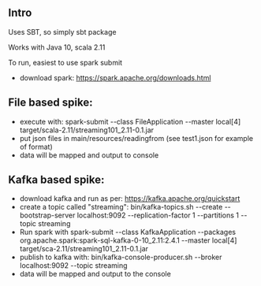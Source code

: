## Intro

Uses SBT, so simply
  sbt package

Works with Java 10, scala 2.11

To run, easiest to use spark submit

* download spark: https://spark.apache.org/downloads.html

## File based spike:

- execute with: spark-submit --class FileApplication --master local[4] target/scala-2.11/streaming101_2.11-0.1.jar
- put json files in main/resources/readingfrom (see test1.json for example of format)
- data will be mapped and output to console

## Kafka based spike:

* download kafka and run as per: https://kafka.apache.org/quickstart
* create a topic called "streaming": bin/kafka-topics.sh --create --bootstrap-server localhost:9092 --replication-factor 1 --partitions 1 --topic streaming
* Run spark with spark-submit --class KafkaApplication --packages org.apache.spark:spark-sql-kafka-0-10_2.11:2.4.1 --master local[4] target/sca-2.11/streaming101_2.11-0.1.jar
* publish to kafka with:
bin/kafka-console-producer.sh --broker localhost:9092 --topic streaming
* data will be mapped and output to the console

